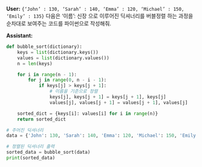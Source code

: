 **User:** `{‘John’ : 130, ‘Sarah’ : 140, ‘Emma’ : 120, ‘Michael’ : 150, ‘Emily’ : 135}` 다음은 ‘이름’: 신장 으로 이루어진 딕셔너리를 버블정렬 하는 과정을 순차대로 보여주는 코드를 파이썬으로 작성해줘.

**Assistant:**
```python
def bubble_sort(dictionary):
    keys = list(dictionary.keys())
    values = list(dictionary.values())
    n = len(keys)

    for i in range(n - 1):
        for j in range(0, n - i - 1):
            if keys[j] > keys[j + 1]:
                # 이름을 기준으로 정렬
                keys[j], keys[j + 1] = keys[j + 1], keys[j]
                values[j], values[j + 1] = values[j + 1], values[j]

    sorted_dict = {keys[i]: values[i] for i in range(n)}
    return sorted_dict

# 주어진 딕셔너리
data = {'John': 130, 'Sarah': 140, 'Emma': 120, 'Michael': 150, 'Emily': 135}

# 정렬된 딕셔너리 출력
sorted_data = bubble_sort(data)
print(sorted_data)
```
